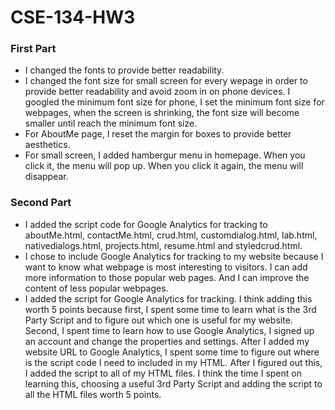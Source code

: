 # CSE-134-HW3

### First Part
- I changed the fonts to provide better readability.
- I changed the font size for small screen for every wepage in order to provide better readability and avoid zoom in on phone devices. I googled the minimum font size for phone, I set the minimum font size for webpages, when the screen is shrinking, the font size will become smaller until reach the minimum font size. 
- For AboutMe page, I reset the margin for boxes to provide better aesthetics. 
- For small screen, I added hambergur menu in homepage. When you click it, the menu will pop up. When you click it again, the menu will disappear.

### Second Part
- I added the script code for Google Analytics for tracking to aboutMe.html, contactMe.html, crud.html, customdialog.html, lab.html, nativedialogs.html, projects.html, resume.html and styledcrud.html. 
- I chose to include Google Analytics for tracking to my website because I want to know what webpage is most interesting to visitors. I can add more information to those popular web pages. And I can improve the content of less popular webpages.  
- I added the script for Google Analytics for tracking. I think adding this worth 5 points because first, I spent some time to learn what is the 3rd Party Script and to figure out which one is useful for my website. Second, I spent time to learn how to use Google Analytics, I signed up an account and change the properties and settings. After I added my website URL to Google Analytics, I spent some time to figure out where is the script code I need to included in my HTML. After I figured out this, I added the script to all of my HTML files. I think the time I spent on learning this, choosing a useful 3rd Party Script and adding the script to all the HTML files worth 5 points.
